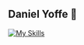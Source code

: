 ## Daniel Yoffe 👋

[![My Skills](https://skillicons.dev/icons?i=py,java,cpp)](https://skillicons.dev)
